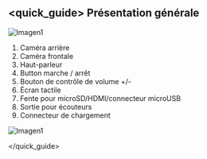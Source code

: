 ## <quick_guide> Présentation générale

![Imagen1](http://static.energysistem.com/images/manuals/39530/535565e5544ec.jpg) 

1. Caméra arrière
2. Caméra frontale
3. Haut-parleur
4. Button marche / arrêt 
5. Bouton de contrôle de volume +/-
6. Écran tactile
7. Fente pour microSD/HDMI/connecteur microUSB
8. Sortie pour écouteurs
9. Connecteur de chargement

![Imagen1](http://static.energysistem.com/images/manuals/39530/535565f242a11.jpg)

</quick_guide>
